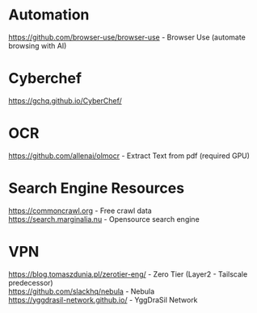 # Automation
https://github.com/browser-use/browser-use - Browser Use (automate browsing with AI)    

# Cyberchef
https://gchq.github.io/CyberChef/    

# OCR
https://github.com/allenai/olmocr - Extract Text from pdf (required GPU)   

# Search Engine Resources
https://commoncrawl.org - Free crawl data    
https://search.marginalia.nu - Opensource search engine    

# VPN
https://blog.tomaszdunia.pl/zerotier-eng/ - Zero Tier (Layer2 - Tailscale predecessor)  
https://github.com/slackhq/nebula - Nebula   
https://yggdrasil-network.github.io/ - YggDraSil Network  
